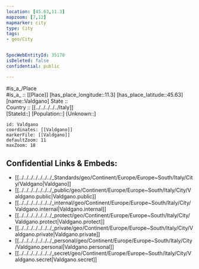```yaml
---
location: [45.63,11.3] 
mapzoom: [7,12] 
mapmarker: city 
type: City
tags:
- geo/City


SpocWebEntityId: 35170
isDeleted: false
confidential: public

---
```

#is_a_/Place  
#is_a_ :: [[Place]] 
[has_place_longitude::11.3] 
[has_place_latitude::45.63] 
[name::Valdgano] 
State ::  
Country :: [[../../../../../Italy]]  
[StateId::] 
[Population::] 
[Unknown::] 


```leaflet
id: Valdgano
coordinates: [[Valdgano]] 
markerFile: [[Valdgano]] 
defaultZoom: 11 
maxZoom: 18
```


## Confidential Links & Embeds: 
- [[../../../../../../../_Standards/geo/Continent/Europe/Europe~South/Italy/City/Valdgano|Valdgano]] 
- [[../../../../../../../_public/geo/Continent/Europe/Europe~South/Italy/City/Valdgano.public|Valdgano.public]] 
- [[../../../../../../../_internal/geo/Continent/Europe/Europe~South/Italy/City/Valdgano.internal|Valdgano.internal]] 
- [[../../../../../../../_protect/geo/Continent/Europe/Europe~South/Italy/City/Valdgano.protect|Valdgano.protect]] 
- [[../../../../../../../_private/geo/Continent/Europe/Europe~South/Italy/City/Valdgano.private|Valdgano.private]] 
- [[../../../../../../../_personal/geo/Continent/Europe/Europe~South/Italy/City/Valdgano.personal|Valdgano.personal]] 
- [[../../../../../../../_secret/geo/Continent/Europe/Europe~South/Italy/City/Valdgano.secret|Valdgano.secret]] 
